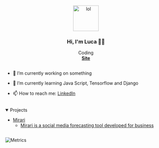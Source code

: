 <!-- PROFILE -->
<br />
<p align="center">
  <a href="https://i.imgur.com/uPppHBN.jpeg" , alt="">
    <img
      src="https://i.imgur.com/uPppHBN.jpeg"
      alt="lol"
      width="80"
      height="80"
    />
  </a>
</p>

<h3 align="center">Hi, I'm Luca 👋🏻</h3>

<p align="center">
  Coding
  <br />
  <a href="#"
    ><strong>Site</strong></a
  >
</p>

<h2></h2>

- 🔭 I’m currently working on something


- 🌱 I’m currently learning Java Script, Tensorflow and Django


- 📫 How to reach me: <a href="https://www.linkedin.com/in/luca-melody-bamford/">LinkedIn</a>

<h2></h2>

<!-- Projects -->
<details open="open">
  <summary>Projects</summary>
  <ul>
    <li>
      <a href="#about-the-project">Mirari</a>
      <ul>
        <li>
          <a href="#built-with"
            >Mirari is a social media forecasting tool developed for business</a
          >
        </li>
      </ul>
    </li>
  </ul>
</details>

<h2 align="center"></h2>

![Metrics](https://metrics.lecoq.io/LucaAMB?template=classic&activity=1&languages=1&followup=1&isocalendar=1&activity.limit=5&activity.days=14&activity.filter=all&isocalendar.duration=full-year&languages.colors=github&languages.threshold=0%25&config.timezone=Europe%2FLondon&config.animated=true)
